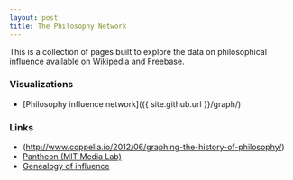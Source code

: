 ```yaml
---
layout: post
title: The Philosophy Network
---
```


This is a collection of pages built to explore the data on philosophical influence available on Wikipedia and Freebase.

### Visualizations

* [Philosophy influence network]({{ site.github.url }}/graph/)

### Links

* (http://www.coppelia.io/2012/06/graphing-the-history-of-philosophy/)
* [Pantheon (MIT Media Lab)](http://pantheon.media.mit.edu/treemap/country_exports/ES/all/-4000/2010/H15/pantheon)
* [Genealogy of influence](http://mike-love.net/genealogy/)
